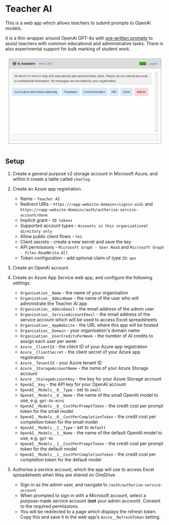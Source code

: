 # Teacher AI

This is a web app which allows teachers to submit prompts to OpenAI models.

It is a thin wrapper around OpenAI GPT-4o with [pre-written prompts](/wwwroot/js/templates.js) to assist teachers with common educational and administrative tasks. There is also experimental support for bulk marking of student work.

![Preview of Teacher AI](preview.gif)

## Setup

1. Create a general purpose v2 storage account in Microsoft Azure, and within it create a table called `chatlog`.
 
2. Create an Azure app registration.
    * Name - `Teacher AI`
    * Redirect URIs - `https://<app-website-domain>/signin-oidc` and `https://<app-website-domain>/auth/authorise-service-account/done`
    * Implicit grant - `ID tokens`
    * Supported account types - `Accounts in this organizational directory only`
    * Allow public client flows - `Yes`
    * Client secrets - create a new secret and save the key
    * API permissions - `Microsoft Graph - User.Read` and `Microsoft Graph - Files.ReadWrite.All`
    * Token configuration - add optional claim of type `ID`: `upn`

3. Create an OpenAI account.

4. Create an Azure App Service web app, and configure the following settings:

    * `Organisation__Name` - the name of your organisation
    * `Organisation__AdminName` - the name of the user who will administrate the Teacher AI app
    * `Organisation__AdminEmail` - the email address of the admin user
    * `Organisation__ServiceAccountEmail` - the email address of the service account which will be used to access Excel spreadsheets
    * `Organisation__AppWebsite` - the URL where this app will be hosted
    * `Organisation__Domain` - your organisation's domain name
    * `Organisation__UserCreditsPerWeek` - the number of AI credits to assign each user per week
    * `Azure__ClientId` - the client ID of your Azure app registration
    * `Azure__ClientSecret` - the client secret of your Azure app registration
    * `Azure__TenantId` - your Azure tenant ID
    * `Azure__StorageAccountName` - the name of your Azure Storage account
    * `Azure__StorageAccountKey` - the key for your Azure Storage account
    * `OpenAI__Key` - the API key for your OpenAI account
    * `OpenAI__Models__0__Type` - set to `small`
    * `OpenAI__Models__0__Name` - the name of the small OpenAI model to use, e.g. `gpt-4o-mini`
    * `OpenAI__Models__0__CostPerPromptToken` - the credit cost per prompt token for the small model
    * `OpenAI__Models__0__CostPerCompletionToken` - the credit cost per completion token for the small model
    * `OpenAI__Models__1__Type` - set to `default`
    * `OpenAI__Models__1__Name` - the name of the default OpenAI model to use, e.g. `gpt-4o`
    * `OpenAI__Models__1__CostPerPromptToken` - the credit cost per prompt token for the default model
    * `OpenAI__Models__1__CostPerCompletionToken` - the credit cost per completion token for the default model
 
5. Authorise a service account, which the app will use to access Excel spreadsheets when they are shared on OneDrive.

    * Sign in as the admin user, and navigate to `/auth/authorise-service-account`
    * When prompted to sign in with a Microsoft account, select a purpose-made service account (**not** your admin account). Consent to the required permissions.
    * You will be redirected to a page which displays the refresh token. Copy this and save it in the web app's `Azure__RefreshToken` setting.